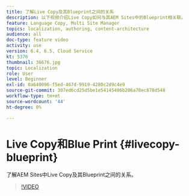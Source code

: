 ```yaml
---
title: 了解Live Copy及其Blueprint之间的关系
description: 以下视频介绍Live Copy如何与其AEM Sites中的Blueprint相关联。
feature: Language Copy, Multi Site Manager
topics: localization, authoring, content-architecture
audience: all
doc-type: feature video
activity: use
version: 6.4, 6.5, Cloud Service
kt: 5376
thumbnail: 36676.jpg
topic: Localization
role: User
level: Beginner
exl-id: 0a640096-f5ed-467d-9919-4280c2d9c4e9
source-git-commit: 307ed6cd25d5be1e54145406b206a78ec878d548
workflow-type: tm+mt
source-wordcount: '44'
ht-degree: 0%

---
```


# Live Copy和Blue Print {#livecopy-blueprint}

了解AEM Sites中Live Copy及其Blueprint之间的关系。

>[!VIDEO](https://video.tv.adobe.com/v/36676?quality=12&learn=on)
